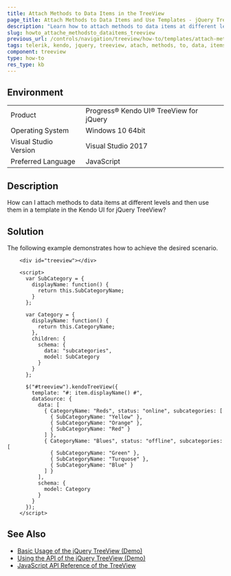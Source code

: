 ```yaml
---
title: Attach Methods to Data Items in the TreeView
page_title: Attach Methods to Data Items and Use Templates - jQuery TreeView
description: "Learn how to attach methods to data items at different levels of the Kendo UI for jQuery TreeView component and use them in a template."
slug: howto_attache_methodsto_dataitems_treeview
previous_url: /controls/navigation/treeview/how-to/templates/attach-methods-to-items
tags: telerik, kendo, jquery, treeview, atach, methods, to, data, items
component: treeview
type: how-to
res_type: kb
---
```


## Environment

<table>
 <tr>
  <td>Product</td>
  <td>Progress® Kendo UI® TreeView for jQuery</td>
 </tr>
 <tr>
  <td>Operating System</td>
  <td>Windows 10 64bit</td>
 </tr>
 <tr>
  <td>Visual Studio Version</td>
  <td>Visual Studio 2017</td>
 </tr>
 <tr>
  <td>Preferred Language</td>
  <td>JavaScript</td>
 </tr>
</table>

## Description

How can I attach methods to data items at different levels and then use them in a template in the Kendo UI for jQuery TreeView?

## Solution

The following example demonstrates how to achieve the desired scenario.

```dojo
    <div id="treeview"></div>

    <script>
      var SubCategory = {
        displayName: function() {
          return this.SubCategoryName;
        }
      };

      var Category = {
        displayName: function() {
          return this.CategoryName;
        },
        children: {
          schema: {
            data: "subcategories",
            model: SubCategory
          }
        }
      };

      $("#treeview").kendoTreeView({
        template: "#: item.displayName() #",
        dataSource: {
          data: [
            { CategoryName: "Reds", status: "online", subcategories: [
              { SubCategoryName: "Yellow" },
              { SubCategoryName: "Orange" },
              { SubCategoryName: "Red" }
            ] },
            { CategoryName: "Blues", status: "offline", subcategories: [
              { SubCategoryName: "Green" },
              { SubCategoryName: "Turquose" },
              { SubCategoryName: "Blue" }
            ] }
          ],
          schema: {
            model: Category
          }
        }
      });
    </script>
```

## See Also

* [Basic Usage of the jQuery TreeView (Demo)](https://demos.telerik.com/kendo-ui/treeview/index)
* [Using the API of the jQuery TreeView (Demo)](https://demos.telerik.com/kendo-ui/treeview/api)
* [JavaScript API Reference of the TreeView](/api/javascript/ui/treeview)
